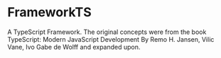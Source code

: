 # FrameworkTS
A TypeScript Framework. The original concepts were from the book TypeScript: Modern JavaScript Development By Remo H. Jansen, Vilic Vane, Ivo Gabe de Wolff and expanded upon.

